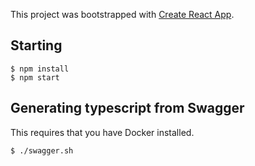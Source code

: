 This project was bootstrapped with [Create React App](https://github.com/facebook/create-react-app).

## Starting

```
$ npm install
$ npm start
```

## Generating typescript from Swagger

This requires that you have Docker installed.

```
$ ./swagger.sh
```
